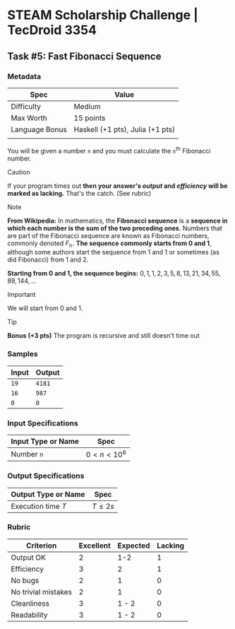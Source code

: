 # STEAM Scholarship Challenge | TecDroid 3354
## Task  #5: Fast Fibonacci Sequence
### Metadata
| Spec | Value |
| ---- | ---- |
| Difficulty | Medium |
| Max Worth | 15 points |
| Language Bonus | Haskell (+1 pts), Julia (+1 pts) |
|  |  |

You will be given a number `n` and you must calculate the `n`<sup>th</sup> Fibonacci number.

> [!CAUTION]
> If your program times out **then your answer's *output* and *efficiency* will be marked as lacking.** That's the catch. (See rubric)

> [!NOTE]
**From Wikipedia:**
In mathematics, the **Fibonacci sequence** is a **sequence in which each number is the sum of the two preceding ones**. Numbers that are part of the Fibonacci sequence are known as Fibonacci numbers, commonly denoted $F_{n}$ . **The sequence commonly starts from 0 and 1**, although some authors start the sequence from 1 and 1 or sometimes (as did Fibonacci) from 1 and 2.
>
**Starting from 0 and 1, the sequence begins:**
$0, 1, 1, 2, 3, 5, 8, 13, 21, 34, 55, 89, 144, \ldots$

> [!IMPORTANT]
>We will start from $0$ and $1$.

> [!TIP]
> **Bonus (+3 pts)**
The program is recursive and still doesn't time out

### Samples
| Input | Output |
| ---- | ---- |
| `19` | `4181` |
| `16` | `987` |
| `0` | `0` |

### Input Specifications
| Input Type or Name | Spec |
| ---- | ---- |
| Number `n` | $0 < n < 10^6$ |

### Output Specifications
| Output Type or Name | Spec |
| ---- | ---- |
| Execution time $T$ | $T \leq 2s$ |

### Rubric
| Criterion | Excellent | Expected | Lacking |
| ---- | ---- | ---- | ---- |
| Output OK | 2 | 1-2 | 1 |
| Efficiency | 3 | 2 | 1 |
| No bugs | 2 | 1 | 0 |
| No trivial mistakes | 2 | 1 | 0 |
| Cleanliness | 3 | 1 - 2 | 0 |
| Readability | 3 | 1 - 2 | 0 |
